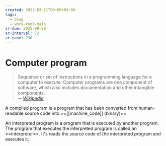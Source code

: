 ```yaml
---
created: 2023-03-21T00:00+03:00
tags:
  - blog
  - work-tool-main
sr-due: 2025-09-20
sr-interval: 72
sr-ease: 230
---
```


# Computer program

> Sequence or set of instructions in a programming language for a computer to execute. Computer programs are one component of software, which also includes documentation and other intangible components.\
> — <cite>[Wikipedia](https://en.wikipedia.org/wiki/Computer_program)</cite>

A compiled program is a program that has been converted from human-readable source code into ==[[machine_code]] (binary)==. 

An interpreted program is a program that is executed by another program. The program that executes the interpreted program is called an ==interpreter==. It's reads the source code of the interpreted program and executes it.